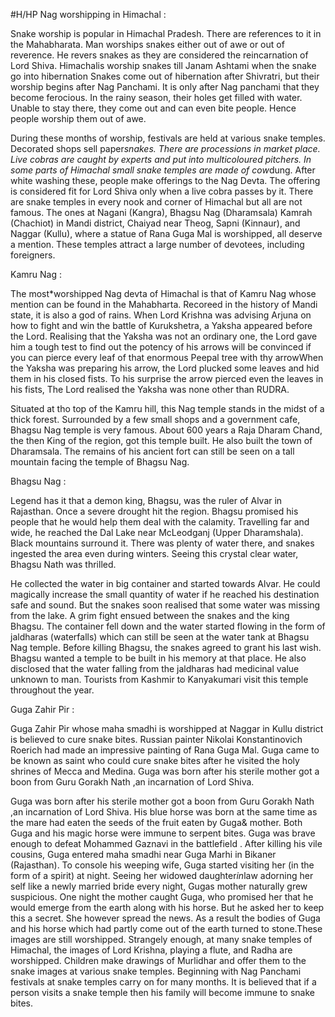 #H/HP 
Nag worshipping in Himachal :

Snake worship is popular in Himachal Pradesh. There are references to it in the Mahabharata. Man worships snakes either out of awe or out of reverence. He revers snakes as they are considered the reincarnation of Lord Shiva. Himachalis worship snakes till Janam Ashtami when the snake go into hibernation Snakes come out of hibernation after Shivratri, but their worship begins after Nag Panchami. It is only after Nag panchami that they become ferocious. In the rainy season, their holes get filled with water. Unable to stay there, they come out and can even bite people. Hence people worship them out of awe.

During these months of worship, festivals are held at various snake temples. Decorated shops sell paper*snakes. There are processions in market place. Live cobras are caught by experts and put into multicoloured pitchers. In some parts of Himachal small snake temples are made of cow*dung. After white washing these, people make offerings to the Nag Devta. The offering is considered fit for Lord Shiva only when a live cobra passes by it. There are snake temples in every nook and corner of Himachal but all are not famous. The ones at Nagani (Kangra), Bhagsu Nag (Dharamsala) Kamrah (Chachiot) in Mandi district, Chaiyad near Theog, Sapni (Kinnaur), and Naggar (Kullu), where a statue of Rana Guga Mal is worshipped, all deserve a mention. These temples attract a large number of devotees, including foreigners.

Kamru Nag :

The most*worshipped Nag devta of Himachal is that of Kamru Nag whose mention can be found in the Mahabharta. Recoreed in the history of Mandi state, it is also a god of rains. When Lord Krishna was advising Arjuna on how to fight and win the battle of Kurukshetra, a Yaksha appeared before the Lord. Realising that the Yaksha was not an ordinary one, the Lord gave him a tough test to find out the potency of his arrows will be convinced if you can pierce every leaf of that enormous Peepal tree with thy arrowWhen the Yaksha was preparing his arrow, the Lord plucked some leaves and hid them in his closed fists. To his surprise the arrow pierced even the leaves in his fists, The Lord realised the Yaksha was none other than RUDRA.

Situated at tho top of the Kamru hill, this Nag temple stands in the midst of a thick forest. Surrounded by a few small shops and a government cafe, Bhagsu Nag temple is very famous. About 600 years a Raja Dharam Chand, the then King of the region, got this temple built. He also built the town of Dharamsala. The remains of his ancient fort can still be seen on a tall mountain facing the temple of Bhagsu Nag.

Bhagsu Nag :

Legend has it that a demon king, Bhagsu, was the ruler of Alvar in Rajasthan. Once a severe drought hit the region. Bhagsu promised his people that he would help them deal with the calamity. Travelling far and wide, he reached the Dal Lake near McLeodganj (Upper Dharamshala). Black mountains surround it. There was plenty of water there, and snakes ingested the area even during winters. Seeing this crystal clear water, Bhagsu Nath was thrilled.

He collected the water in big container and started towards Alvar. He could magically increase the small quantity of water if he reached his destination safe and sound. But the snakes soon realised that some water was missing from the lake. A grim fight ensued between the snakes and the king Bhagsu. The container fell down and the water started flowing in the form of jaldharas (waterfalls) which can still be seen at the water tank at Bhagsu Nag temple. Before killing Bhagsu, the snakes agreed to grant his last wish. Bhagsu wanted a temple to be built in his memory at that place. He also disclosed that the water falling from the jaldharas had medicinal value unknown to man. Tourists from Kashmir to Kanyakumari visit this temple throughout the year.

Guga Zahir Pir :

Guga Zahir Pir whose maha smadhi is worshipped at Naggar in Kullu district is believed to cure snake bites. Russian painter Nikolai Konstantinovich Roerich had made an impressive painting of Rana Guga Mal. Guga came to be known as saint who could cure snake bites after he visited the holy shrines of Mecca and Medina. Guga was born after his sterile mother got a boon from Guru Gorakh Nath ,an incarnation of Lord Shiva. 

Guga was born after his sterile mother got a boon from Guru Gorakh Nath ,an incarnation of Lord Shiva. His blue horse was born at the same time as the mare had eaten the seeds of the fruit eaten by Guga& mother. Both Guga and his magic horse were immune to serpent bites. Guga was brave enough to defeat Mohammed Gaznavi in the battlefield . After killing his vile cousins, Guga entered maha smadhi near Guga Marhi in Bikaner (Rajasthan). To console his weeping wife, Guga started visiting her (in the form of a spirit) at night. Seeing her widowed daughter*in*law adorning her self like a newly married bride every night, Gugas mother naturally grew suspicious. One night the mother caught Guga, who promised her that he would emerge from the earth along with his horse. But he asked her to keep this a secret. She however spread the news. As a result the bodies of Guga and his horse which had partly come out of the earth turned to stone.These images are still worshipped. Strangely enough, at many snake temples of Himachal, the images of Lord Krishna, playing a flute, and Radha are worshipped. Children make drawings of Murlidhar and offer them to the snake images at various snake temples. Beginning with Nag Panchami festivals at snake temples carry on for many months. It is believed that if a person visits a snake temple then his family will become immune to snake bites.